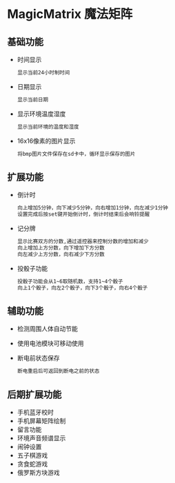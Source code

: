 # MagicMatrix 魔法矩阵

## 基础功能

+ 时间显示

    ```txt
    显示当前24小时制时间
    ```

+ 日期显示

    ```txt
    显示当前日期
    ```

+ 显示环境温度湿度
  
    ```txt
    显示当前环境的温度和湿度
    ```

+ 16x16像素的图片显示

    ```txt
    将bmp图片文件保存在sd卡中，循环显示保存的图片
    ```

## 扩展功能

+ 倒计时

    ```txt
    向上增加5分钟，向下减少5分钟，向右增加1分钟，向左减少1分钟
    设置完成后按set键开始倒计时，倒计时结束后会响铃提醒
    ```

+ 记分牌

    ```txt
    显示比赛双方的分数,通过遥控器来控制分数的增加和减少
    向上增加上方分数，向下增加下方分数
    向左减少上方分数，向右减少下方分数
    ```

+ 投骰子功能

    ```txt
    投骰子功能会从1~6取随机数，支持1~4个骰子
    向上1个骰子，向左2个骰子，向下3个骰子，向右4个骰子
    ```

## 辅助功能

+ 检测周围人体自动节能
+ 使用电池模块可移动使用
+ 断电前状态保存

    ```txt
    断电重启后可返回到断电之前的状态
    ```
  
## 后期扩展功能

+ 手机蓝牙校时
+ 手机屏幕矩阵绘制
+ 留言功能
+ 环境声音频谱显示
+ 闹钟设置
+ 五子棋游戏
+ 贪食蛇游戏
+ 俄罗斯方块游戏
